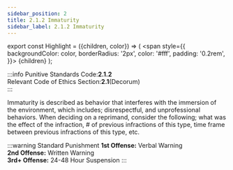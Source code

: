 ```yaml
---
sidebar_position: 2
title: 2.1.2 Immaturity 
sidebar_label: 2.1.2 Immaturity 
---
```


export const Highlight = ({children, color}) => (
<span
style={{
      backgroundColor: color,
      borderRadius: '2px',
      color: '#fff',
      padding: '0.2rem',
    }}>
{children}
</span>
);

:::info
Punitive Standards Code:<Highlight color="#E46C07">**2.1.2**</Highlight> <br />
Relevant Code of Ethics Section:<Highlight color="#18A304">**2.1**</Highlight>(Decorum) <br />
:::

Immaturity is described as behavior that interferes with the immersion of the environment, which includes; disrespectful, and unprofessional behaviors. When deciding on a reprimand, consider the following; what was the effect of the infraction, # of previous infractions of this type, time frame between previous infractions of this type, etc.

:::warning Standard Punishment
**1st Offense:** Verbal Warning <br />
**2nd Offense:** Written Warning <br />
**3rd+ Offense:** 24-48 Hour Suspension
:::